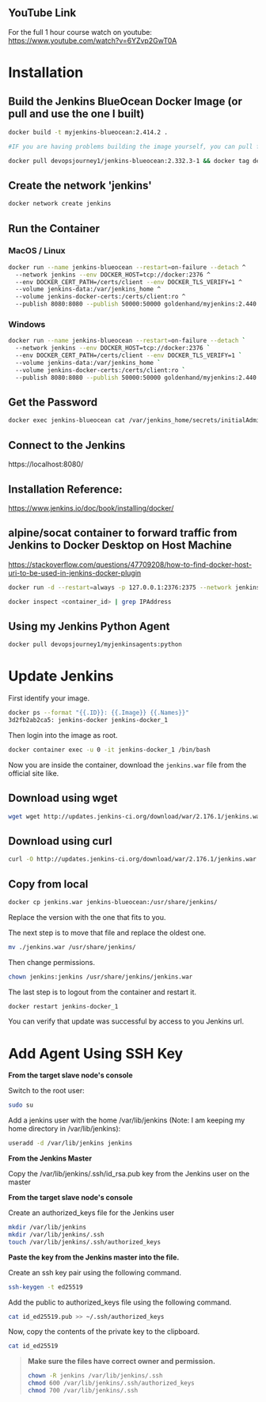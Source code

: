 
## YouTube Link
For the full 1 hour course watch on youtube:
https://www.youtube.com/watch?v=6YZvp2GwT0A

# Installation
## Build the Jenkins BlueOcean Docker Image (or pull and use the one I built)
```bash
docker build -t myjenkins-blueocean:2.414.2 .

#IF you are having problems building the image yourself, you can pull from my registry (It is version 2.332.3-1 though, the original from the video)

docker pull devopsjourney1/jenkins-blueocean:2.332.3-1 && docker tag devopsjourney1/jenkins-blueocean:2.332.3-1 myjenkins-blueocean:2.332.3-1
```

## Create the network 'jenkins'
```bash
docker network create jenkins
```

## Run the Container
### MacOS / Linux
```bash
docker run --name jenkins-blueocean --restart=on-failure --detach ^
  --network jenkins --env DOCKER_HOST=tcp://docker:2376 ^
  --env DOCKER_CERT_PATH=/certs/client --env DOCKER_TLS_VERIFY=1 ^
  --volume jenkins-data:/var/jenkins_home ^
  --volume jenkins-docker-certs:/certs/client:ro ^
  --publish 8080:8080 --publish 50000:50000 goldenhand/myjenkins:2.440.2-1
```

### Windows
```bash
docker run --name jenkins-blueocean --restart=on-failure --detach `
  --network jenkins --env DOCKER_HOST=tcp://docker:2376 `
  --env DOCKER_CERT_PATH=/certs/client --env DOCKER_TLS_VERIFY=1 `
  --volume jenkins-data:/var/jenkins_home `
  --volume jenkins-docker-certs:/certs/client:ro `
  --publish 8080:8080 --publish 50000:50000 goldenhand/myjenkins:2.440.2-1
```


## Get the Password
```bash
docker exec jenkins-blueocean cat /var/jenkins_home/secrets/initialAdminPassword
```

## Connect to the Jenkins
https://localhost:8080/

## Installation Reference:
https://www.jenkins.io/doc/book/installing/docker/


## alpine/socat container to forward traffic from Jenkins to Docker Desktop on Host Machine

https://stackoverflow.com/questions/47709208/how-to-find-docker-host-uri-to-be-used-in-jenkins-docker-plugin
```bash
docker run -d --restart=always -p 127.0.0.1:2376:2375 --network jenkins -v /var/run/docker.sock:/var/run/docker.sock alpine/socat tcp-listen:2375,fork,reuseaddr unix-connect:/var/run/docker.sock
```
```bash
docker inspect <container_id> | grep IPAddress
```

## Using my Jenkins Python Agent
```bash
docker pull devopsjourney1/myjenkinsagents:python
```

# Update Jenkins

First identify your image.
```bash
docker ps --format "{{.ID}}: {{.Image}} {{.Names}}"
3d2fb2ab2ca5: jenkins-docker jenkins-docker_1
```

Then login into the image as root.
```bash
docker container exec -u 0 -it jenkins-docker_1 /bin/bash
```

Now you are inside the container, download the `jenkins.war` file from the official site like.
## Download using wget
```bash
wget wget http://updates.jenkins-ci.org/download/war/2.176.1/jenkins.war
```
## Download using curl
```bash 
curl -O http://updates.jenkins-ci.org/download/war/2.176.1/jenkins.war
```
## Copy from local
```bash
docker cp jenkins.war jenkins-blueocean:/usr/share/jenkins/
```

Replace the version with the one that fits to you.

The next step is to move that file and replace the oldest one.
```bash
mv ./jenkins.war /usr/share/jenkins/
```

Then change permissions.
```bash
chown jenkins:jenkins /usr/share/jenkins/jenkins.war
```

The last step is to logout from the container and restart it.
```bash
docker restart jenkins-docker_1
```

You can verify that update was successful by access to you Jenkins url.


# Add Agent Using SSH Key

**From the target slave node's console**

Switch to the root user:

```bash 
sudo su
```

Add a jenkins user with the home /var/lib/jenkins (Note: I am keeping my home directory in /var/lib/jenkins):

```bash
useradd -d /var/lib/jenkins jenkins
```

**From the Jenkins Master**

Copy the /var/lib/jenkins/.ssh/id_rsa.pub key from the Jenkins user on the master

**From the target slave node's console**

Create an authorized_keys file for the Jenkins user
```bash
mkdir /var/lib/jenkins
mkdir /var/lib/jenkins/.ssh
touch /var/lib/jenkins/.ssh/authorized_keys
```
**Paste the key from the Jenkins master into the file.**

Create an ssh key pair using the following command.
```bash
ssh-keygen -t ed25519
```

Add the public to authorized_keys file using the following command.
```bash
cat id_ed25519.pub >> ~/.ssh/authorized_keys
```

Now, copy the contents of the private key to the clipboard.
```bash
cat id_ed25519
```

> **Make sure the files have correct owner and permission.**
>
>```bash
> chown -R jenkins /var/lib/jenkins/.ssh
> chmod 600 /var/lib/jenkins/.ssh/authorized_keys
> chmod 700 /var/lib/jenkins/.ssh
>```